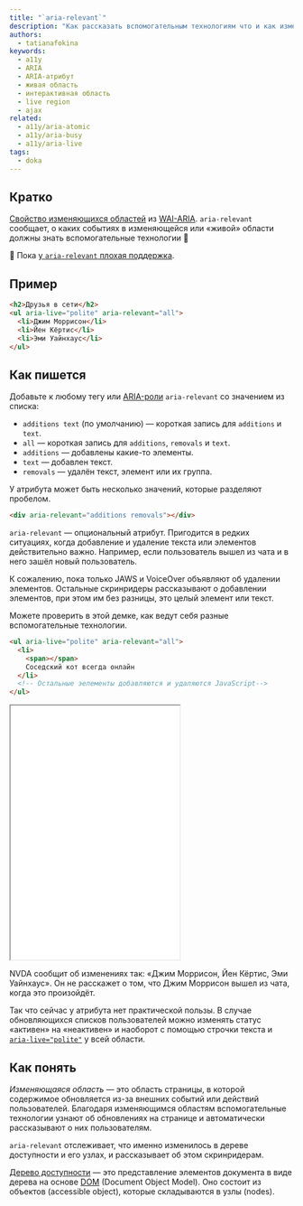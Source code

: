 ```yaml
---
title: "`aria-relevant`"
description: "Как рассказать вспомогательным технологиям что и как изменилось на странице?"
authors:
  - tatianafokina
keywords:
  - a11y
  - ARIA
  - ARIA-атрибут
  - живая область
  - интерактивная область
  - live region
  - ajax
related:
  - a11y/aria-atomic
  - a11y/aria-busy
  - a11y/aria-live
tags:
  - doka
---
```


## Кратко

[Свойство изменяющихся областей](/a11y/aria-attrs/#atributy-izmenyayushchihsya-oblastey) из [WAI-ARIA](/a11y/aria-intro/#specifikaciya). `aria-relevant` сообщает, о каких событиях в изменяющейся или «живой» области должны знать вспомогательные технологии 🤖

<aside>

🚧 Пока [у `aria-relevant` плохая поддержка](https://a11ysupport.io/tech/aria/aria-relevant_attribute).

</aside>

## Пример

```html
<h2>Друзья в сети</h2>
<ul aria-live="polite" aria-relevant="all">
  <li>Джим Моррисон</li>
  <li>Йен Кёртис</li>
  <li>Эми Уайнхаус</li>
</ul>
```

## Как пишется

Добавьте к любому тегу или [ARIA-роли](/a11y/aria-roles/) `aria-relevant` со значением из списка:

- `additions text` (по умолчанию) — короткая запись для `additions` и `text`.
- `all` — короткая запись для `additions`, `removals` и `text`.
- `additions` — добавлены какие-то элементы.
- `text` — добавлен текст.
- `removals` — удалён текст, элемент или их группа.

У атрибута может быть несколько значений, которые разделяют пробелом.

```html
<div aria-relevant="additions removals"></div>
```

`aria-relevant` — опциональный атрибут. Пригодится в редких ситуациях, когда добавление и удаление текста или элементов действительно важно. Например, если пользователь вышел из чата и в него зашёл новый пользователь.

К сожалению, пока только JAWS и VoiceOver объявляют об удалении элементов. Остальные скринридеры рассказывают о добавлении элементов, при этом им без разницы, это целый элемент или текст.

Можете проверить в этой демке, как ведут себя разные вспомогательные технологии.

```html
<ul aria-live="polite" aria-relevant="all">
  <li>
    <span></span>
    Соседский кот всегда онлайн
  </li>
  <!-- Остальные эелементы добавляются и удаляются JavaScript-->
</ul>
```

<iframe title="Список друзей с aria-relevant" src="demos/friends-list/" height="450"></iframe>

NVDA сообщит об изменениях так: «<!-- yaspeller ignore:start -->Джим Моррисон, Йен Кёртис, Эми Уайнхаус<!-- yaspeller ignore:end -->». Он не расскажет о том, что <!-- yaspeller ignore:start -->Джим Моррисон<!-- yaspeller ignore:end --> вышел из чата, когда это произойдёт.

Так что сейчас у атрибута нет практической пользы. В случае обновляющихся списков пользователей можно изменять статус «активен» на «неактивен» и наоборот с помощью строчки текста и [`aria-live="polite"`](/a11y/aria-live/) у всей области.

## Как понять

_Изменяющаяся область_ — это область страницы, в которой содержимое обновляется из-за внешних событий или действий пользователей. Благодаря изменяющимся областям вспомогательные технологии узнают об обновлениях на странице и автоматически рассказывают о них пользователям.

`aria-relevant` отслеживает, что именно изменилось в дереве доступности и его узлах, и рассказывает об этом скринридерам.

[Дерево доступности](/a11y/screenreaders/#derevo-dostupnosti) — это представление элементов документа в виде дерева на основе [DOM](/js/dom/) (Document Object Model). Оно состоит из объектов (accessible object), которые складываются в узлы (nodes).
